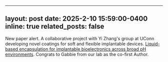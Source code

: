 
---
layout: post
date: 2025-2-10 15:59:00-0400
inline: true
related_posts: false
---

New paper alert. A collaborative project with Yi Zhang's group at UConn developing novel coatings for soft and flexible implantable devices. [Liquid-based encapsulation for implantable bioelectronics across broad pH environments](https://www.nature.com/articles/s41467-025-55992-x). Congrats to Gabbie from our lab as the co-first Author. 

